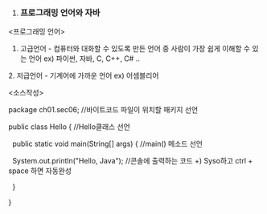 1. ### 프로그래밍 언어와 자바



<프로그래밍 언어>



1. 고급언어 - 컴퓨터와 대화할 수 있도록 만든 언어 중 사람이 가장 쉽게 이해할 수 있는 언어 ex) 파이썬, 자바, C, C++, C# ..



2\.  저급언어 - 기계어에 가까운 언어 ex) 어셈블리어



<소스작성>

package ch01.sec06; //바이트코드 파일이 위치할 패키지 선언



public class Hello {  //Hello클래스 선언

&nbsp; public static void main(String\[] args) { //main() 메소드 선언

&nbsp;   System.out.println("Hello, Java"); //콘솔에 출력하는 코드 +) Syso하고 ctrl + space 하면 자동완성

&nbsp;  }

}









# 

